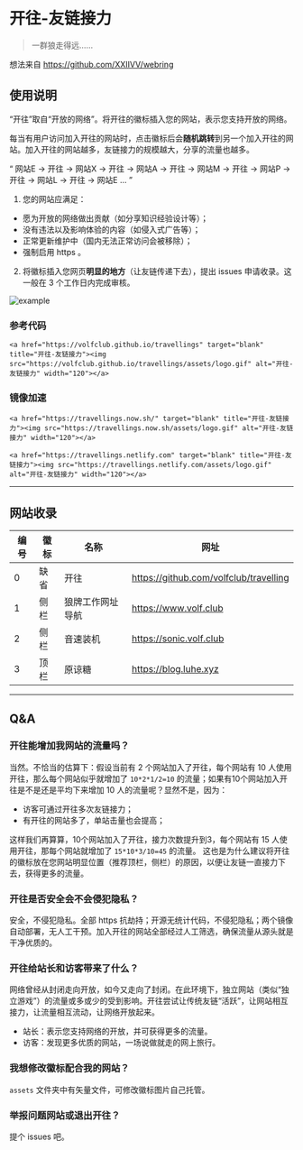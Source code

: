 # 开往-友链接力

> 一群狼走得远……

想法来自 https://github.com/XXIIVV/webring

## 使用说明

“开往”取自“开放的网络”。将开往的徽标插入您的网站，表示您支持开放的网络。

每当有用户访问加入开往的网站时，点击徽标后会**随机跳转**到另一个加入开往的网站。加入开往的网站越多，友链接力的规模越大，分享的流量也越多。

“ 网站E → 开往 → 网站X → 开往 → 网站A → 开往 → 网站M → 开往 → 网站P → 开往 → 网站L → 开往 → 网站E … ”

1. 您的网站应满足：
- 愿为开放的网络做出贡献（如分享知识经验设计等）；
- 没有违法以及影响体验的内容（如侵入式广告等）；
- 正常更新维护中（国内无法正常访问会被移除）；
- 强制启用 https 。

2. 将徽标插入您网页**明显的地方**（让友链传递下去），提出 issues 申请收录。这一般在 3 个工作日内完成审核。

![example](https://travellings.now.sh/assets/logo.gif)

### 参考代码

```
<a href="https://volfclub.github.io/travellings" target="blank" title="开往-友链接力"><img src="https://volfclub.github.io/travellings/assets/logo.gif" alt="开往-友链接力" width="120"></a>

```

### 镜像加速

```
<a href="https://travellings.now.sh/" target="blank" title="开往-友链接力"><img src="https://travellings.now.sh/assets/logo.gif" alt="开往-友链接力" width="120"></a>
```

```
<a href="https://travellings.netlify.com" target="blank" title="开往-友链接力"><img src="https://travellings.netlify.com/assets/logo.gif" alt="开往-友链接力" width="120"></a>

```

---

## 网站收录

| 编号 | 徽标 | 名称 | 网址 |
| --- | --- | --- | --- |
| 0 | 缺省 | 开往 | https://github.com/volfclub/travelling |
| 1 | 侧栏 | 狼牌工作网址导航 | https://www.volf.club |
| 2 | 侧栏 | 音速装机 | https://sonic.volf.club |
| 3 | 顶栏 | 原谅糖 | https://blog.luhe.xyz |

---

## Q&A

### 开往能增加我网站的流量吗？

当然。不恰当的估算下：假设当前有 2 个网站加入了开往，每个网站有 10 人使用开往，那么每个网站似乎就增加了 `10*2*1/2=10` 的流量；如果有10个网站加入开往是不是还是平均下来增加 10 人的流量呢？显然不是，因为：
- 访客可通过开往多次友链接力；
- 有开往的网站多了，单站击量也会提高；

这样我们再算算，10个网站加入了开往，接力次数提升到3，每个网站有 15 人使用开往，那每个网站就增加了 `15*10*3/10=45` 的流量。
这也是为什么建议将开往的徽标放在您网站明显位置（推荐顶栏，侧栏）的原因，以便让友链一直接力下去，获得更多的流量。

### 开往是否安全会不会侵犯隐私？

安全，不侵犯隐私。全部 https 抗劫持；开源无统计代码，不侵犯隐私；两个镜像自动部署，无人工干预。加入开往的网站全部经过人工筛选，确保流量从源头就是干净优质的。

### 开往给站长和访客带来了什么？

网络曾经从封闭走向开放，如今又走向了封闭。在此环境下，独立网站（类似“独立游戏”）的流量或多或少的受到影响。开往尝试让传统友链“活跃”，让网站相互接力，让流量相互流动，让网络开放起来。

- 站长：表示您支持网络的开放，并可获得更多的流量。
- 访客：发现更多优质的网站，一场说做就走的网上旅行。

### 我想修改徽标配合我的网站？

`assets` 文件夹中有矢量文件，可修改徽标图片自己托管。

### 举报问题网站或退出开往？

提个 issues 吧。
